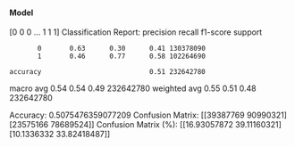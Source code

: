#### Model
[0 0 0 ... 1 1 1]
Classification Report:
              precision    recall  f1-score   support

           0       0.63      0.30      0.41 130378090
           1       0.46      0.77      0.58 102264690

    accuracy                           0.51 232642780
   macro avg       0.54      0.54      0.49 232642780
weighted avg       0.55      0.51      0.48 232642780

Accuracy: 0.5075476359077209
Confusion Matrix:
[[39387769 90990321]
 [23575166 78689524]]
Confusion Matrix (%):
[[16.93057872 39.11160321]
 [10.1336332  33.82418487]]
